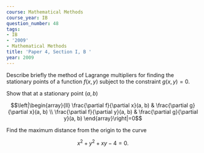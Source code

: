 ```yaml
---
course: Mathematical Methods
course_year: IB
question_number: 48
tags:
- IB
- '2009'
- Mathematical Methods
title: 'Paper 4, Section I, B '
year: 2009
---
```




Describe briefly the method of Lagrange multipliers for finding the stationary points of a function $f(x, y)$ subject to the constraint $g(x, y)=0$.

Show that at a stationary point $(a, b)$

$$\left|\begin{array}{ll}
\frac{\partial f}{\partial x}(a, b) & \frac{\partial g}{\partial x}(a, b) \\
\frac{\partial f}{\partial y}(a, b) & \frac{\partial g}{\partial y}(a, b)
\end{array}\right|=0$$

Find the maximum distance from the origin to the curve

$$x^{2}+y^{2}+x y-4=0 .$$